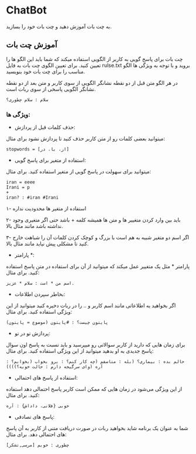 # ChatBot
به چت بات آموزش دهید و چت بات خود را بسازید.

## آموزش چت بات
چت بات برای پاسخ گویی به کاربر از الگویی استفاده میکند که شما باید این الگو ها را تعیین کنید. برای تعیین الگوی چت بات به فایل rulse.txt بروید و با توجه به ویژگی ها الگو مناسب را برای چت بات خود بنویسید.

در هر الگو متن قبل از دو نقطه نشانگر الگویی از سوی کاربر و متن بعد از دو نقطه نشانگر الگویی پاسخی از سوی ربات است.
```
سلام : سلام چطوری؟
```
### ویژگی ها:

- حذف کلمات قبل از پردازش:

میتوانید بعضی کلمات رو از متن کاربر حذف کنید تا پردازش نشود برای مثال:
```
stopwords = [از، با، در]
```
- استفاده از متغیر برای پاسخ گویی:

میتوانید برای سهولت در پاسخ گویی از متغیر استفاده کنید. برای مثال:
```
iran = eeee 
Irani = p
+ 
iran? : #iran #Irani
```

۱- استفاده از متغیر ها محدودیت نداره

۲- باید بین وارد کردن متغییر ها و متن ها همیشه کلمه + باشد حتی اگر متغیری وجود نداشته باشد مانند مثال بالا.

۳- اگر اسم دو متغیر شبیه به هم است با بزرگ و کوچک کردن کلمات آن را شباهت خارج کنید تا مشکلی پیش نیاید مانند مثال بالا.

- پارامتر *:

پارامتر * مثل یک متغییر عمل میکند که میتوانید از آن برای استفاده در متن پاسخ استفاده کنید. برای مثال:
```
اسم من * است : سلام * عزیز.
```
- بخاطر سپردن اطلاعات:

اگر بخواهید یه اطلاعاتی مانند اسم کاربر و .. را در ربات دخیره کنید میتوانید از این ویژگی استفاده کنید. برای مثال:
```
پایتون چیست؟ : #پایتون (موضوع = پایتون)
```
- پردازش تو در تو:

برای زمان هایی که دارید از کاربر سوالاتی رو میپرسید و باید نسبت به پاسخ اون سوال پاسخ جدیدی به او بدهید میتوانید از این ویژگی استفاده کنید. برای مثال: 
```
حالم بده : بیماری؟ (بله : متاسفم (چه کار کنم؟ : برو بخواب (بخوابم؟ : آره (وای سرگیجه دارم : حالت خوبه؟))))
```

- استفاده از پاسخ های احتمالی:

از این ویژگی می‌شود در زمان هایی که ممکن است کاربر پاسخ احتمالی دهد استفاده کنید. برای مثال:
```
خوبی {فلانی، داداش} : آره
```
- پاسخ های تصادفی:

شما به عنوان یک برنامه شاید بخواهید ربات در صورت دریافت متنی از کاربر به آن پاسخ های احتمالی دهد. برای مثال:
```
چطوری : خوبم [مرسی,تشکر]
```
